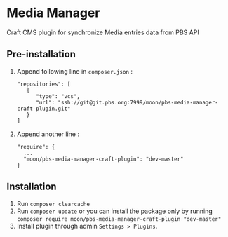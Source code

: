 # Media Manager

Craft CMS plugin for synchronize Media entries data from PBS API

## Pre-installation
1. Append following line in `composer.json` :

   ```
   "repositories": [
      {
         "type": "vcs",
         "url": "ssh://git@git.pbs.org:7999/moon/pbs-media-manager-craft-plugin.git"
      }
   ]
   ```
2. Append another line :

   ```
   "require": {
     ...
     "moon/pbs-media-manager-craft-plugin": "dev-master"
   }
   ```


## Installation
1. Run `composer clearcache`
1. Run `composer update` or you can install the package only by running `composer require moon/pbs-media-manager-craft-plugin "dev-master"`
2. Install plugin through admin `Settings > Plugins`.
